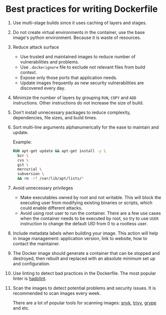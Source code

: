 # Best practices for writing Dockerfile

1. Use multi-stage builds since it uses caching of layers and stages. 

2. Do not create virtual environments in the container, use the base image's python environment. Because it is waste of resources.

3. Reduce attack surface
   * Use trusted and maintained images to reduce number of vulnerabilities and problems.
   * Use `.dockerignore` file to exclude not relevant files from build context.
   * Expose only those ports that application needs.
   * Update images frequently as new security vulnerabilities are discovered every day.

4. Minimize the number of layers by grouping `RUN`, `COPY` and `ADD` instructions. Other instructions do not increase the size of build.

5. Don’t install unnecessary packages to reduce complexity, dependencies, file sizes, and build times.

6. Sort multi-line arguments alphanumerically for the ease to maintain and update.

    Example:
    ``` Dockerfile
    RUN apt-get update && apt-get install -y \
      bzr \
      cvs \
      git \
      mercurial \
      subversion \
      && rm -rf /var/lib/apt/lists/*
    ```

7. Avoid unnecessary privileges
    * Make executables owned by root and not writable. This will block the executing user from modifying existing binaries or scripts, which could enable different attacks.
    * Avoid using root user to run the container. There are a few use cases when the container needs to be executed by root, so try to use `USER` instruction to change the default UID from 0 to a rootless user.

8. Include metadata labels when building your image. This action will help in image management: application version, link to website, how to contact the maintainer.

9. The Docker image should generate a container that can be stopped and destroyed, then rebuilt and replaced with an absolute minimum set up and configuration.

10. Use linting to detect bad practices in the Dockerfile. The most popular linter is [hadolint](https://github.com/hadolint/hadolint).

11. Scan the images to detect potential problems and security issues. It is recommended to scan images every week. 

    There are a lot of popular tools for scanning images: [snyk](http://snyk.io), [trivy](https://github.com/aquasecurity/trivy), [grype](https://github.com/anchore/grype) and etc.
